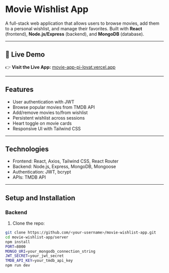 # Movie Wishlist App

A full-stack web application that allows users to browse movies, add them to a personal wishlist, and manage their favorites. Built with **React** (frontend), **Node.js/Express** (backend), and **MongoDB** (database).

---

## 🔗 Live Demo

👉 **Visit the Live App:** [movie-app-pi-lovat.vercel.app](https://movie-app-pi-lovat.vercel.app/)

---

## Features

- User authentication with JWT  
- Browse popular movies from TMDB API  
- Add/remove movies to/from wishlist  
- Persistent wishlist across sessions  
- Heart toggle on movie cards  
- Responsive UI with Tailwind CSS  

---

## Technologies

- Frontend: React, Axios, Tailwind CSS, React Router  
- Backend: Node.js, Express, MongoDB, Mongoose  
- Authentication: JWT, bcrypt  
- APIs: TMDB API  

---

## Setup and Installation

### Backend

1. Clone the repo:  
```bash
git clone https://github.com/<your-username>/movie-wishlist-app.git
cd movie-wishlist-app/server
npm install
PORT=8000
MONGO_URI=your_mongodb_connection_string
JWT_SECRET=your_jwt_secret
TMDB_API_KEY=your_tmdb_api_key
npm run dev


